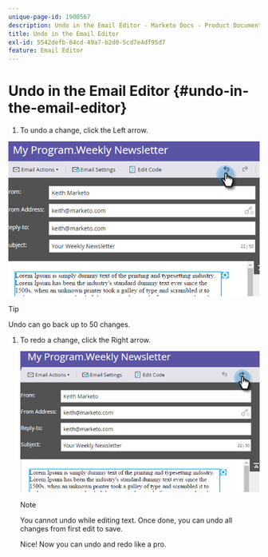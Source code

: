 ```yaml
---
unique-page-id: 1900567
description: Undo in the Email Editor - Marketo Docs - Product Documentation
title: Undo in the Email Editor
exl-id: 5542defb-84cd-49a7-b2d0-5cd7e4df95d7
feature: Email Editor
---
```

# Undo in the Email Editor {#undo-in-the-email-editor}

1. To undo a change, click the Left arrow.

  ![](assets/one-2.png)

>[!TIP]
>
>Undo can go back up to 50 changes.

1. To redo a change, click the Right arrow.

   ![](assets/two-2.png)

   >[!NOTE]
   >
   >You cannot undo while editing text. Once done, you can undo all changes from first edit to save.

   Nice! Now you can undo and redo like a pro.
